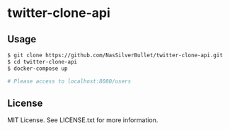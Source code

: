 # twitter-clone-api

## Usage

```sh
$ git clone https://github.com/NasSilverBullet/twitter-clone-api.git
$ cd twitter-clone-api
$ docker-compose up

# Please access to localhost:8080/users
```

## License

MIT License. See LICENSE.txt for more information.
